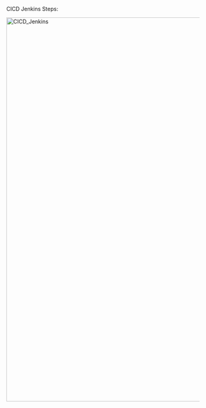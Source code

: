 CICD Jenkins Steps:

<img width="1000" alt="CICD_Jenkins" src="https://github.com/user-attachments/assets/2df84456-561d-440a-a905-f500da92794c">

